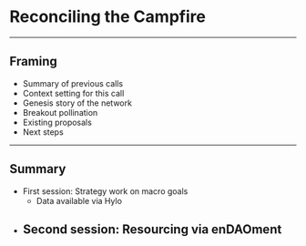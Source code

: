 # Reconciling the Campfire

--- 

## Framing
- Summary of previous calls
- Context setting for this call
- Genesis story of the network
- Breakout pollination
- Existing proposals
- Next steps

--- 


## Summary
- First session: Strategy work on macro goals
	- Data available via Hylo
- Second session: Resourcing via enDAOment
	- 
